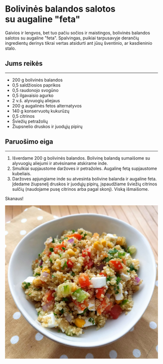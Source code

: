 # Bolivinės balandos salotos su&nbsp;augaline&nbsp;"feta"

Gaivios ir lengvos, bet tuo pačiu sočios ir maistingos, bolivinės balandos salotos su augaline "feta".
Spalvingas, puikiai tarpusavyje derančių ingredientų derinys tikrai vertas atsidurti ant jūsų šventinio, ar kasdieninio stalo. 

## Jums reikės
<hr/>

* 200 g bolivinės balandos
* 0,5 saldžiosios paprikos
* 0,5 raudonojo svogūno
* 0,5 ilgavaisio agurko
* 2 v.š. alyvuogių aliejaus
* 200 g augalinės fetos alternatyvos
* 140 g konservuotų kukurūzų
* 0,5 citrinos
* Šviežių petražolių
* Žiupsnelio druskos ir juodųjų pipirų

## Paruošimo eiga
<hr/>

1. Išverdame 200 g bolivinės balandos. Bolivinę balandą sumaišome su alyvuogių aliejumi ir atvėsiname atskirame inde.
2. Smulkiai supjaustome daržoves ir petražoles. Augalinę fetą supjaustome kubeliais.
3. Daržoves apjungiame inde su atvesinta bolivine balanda ir augaline feta. Įdedame žiupsnelį druskos ir juodųjų pipirų, įspaudžiame šviežių citrinos sulčių (naudojame pusę citrinos arba pagal skonį). Viską išmaišome.

Skanaus!

![bolivines-balandos-salotos](../../pav/bolivine-salotos-2.jpg)
